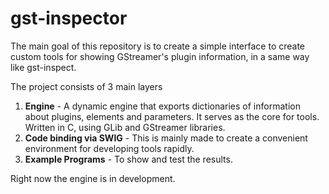 # gst-inspector

The main goal of this repository is to create a simple interface to create custom tools for showing GStreamer's plugin information, in a same way like gst-inspect.

The project consists of 3 main layers

1. **Engine** - A dynamic engine that exports dictionaries of information about plugins, elements and parameters. It serves as the core for tools. Written in C, using GLib and GStreamer libraries.
2. **Code binding via SWIG** - This is mainly made to create a convenient environment for developing tools rapidly.
3. **Example Programs** - To show and test the results.

Right now the engine is in development.
